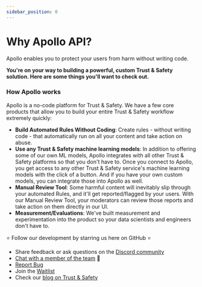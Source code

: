 ```yaml
---
sidebar_position: 0
---
```


# Why Apollo API?

Apollo enables you to protect your users from harm without writing code.

**You're on your way to building a powerful, custom Trust & Safety solution. Here are some things you'll want to check out.**

### How Apollo works

Apollo is a no-code platform for Trust & Safety. We have a few core products that allow you to build your entire Trust & Safety workflow extremely quickly:

- **Build Automated Rules Without Coding**: Create rules - without writing code - that automatically run on all your content and take action on abuse.
- **Use any Trust & Safety machine learning models**: In addition to offering some of our own ML models, Apollo integrates with all other Trust & Safety platforms so that you don't have to. Once you connect to Apollo, you get access to any other Trust & Safety service's machine learning models with the click of a button. And if you have your own custom models, you can integrate those into Apollo as well.
- **Manual Review Tool**: Some harmful content will inevitably slip through your automated Rules, and it'll get reported/flagged by your users. With our Manual Review Tool, your moderators can review those reports and take action on them directly in our UI.
- **Measurement/Evaluations**: We've built measurement and experimentation into the product so your data scientists and engineers don't have to.

⭐ Follow our development by starring us here on GitHub ⭐

- Share feedback or ask questions on the [Discord community](https://discord.gg/ZUH7f7AzUY)
- [Chat with a member of the team](https://apolloapi.io) 👋
- [Report Bug](https://github.com/apolloapi/apolloapi/issues)
- Join the [Waitlist](https://www.apolloapi.io/)
- Check our [blog on Trust & Safety](https://www.thebriefnewsletter.com)
